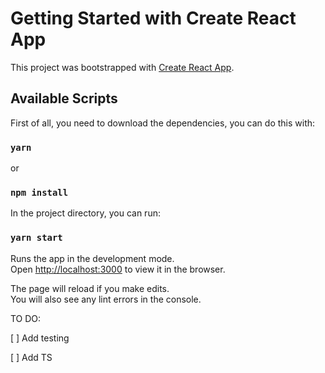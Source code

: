 # Getting Started with Create React App

This project was bootstrapped with [Create React App](https://github.com/facebook/create-react-app).

## Available Scripts

First of all, you need to download the dependencies, you can do this with:

### `yarn` 
or 
### `npm install`



In the project directory, you can run:

### `yarn start`

Runs the app in the development mode.\
Open [http://localhost:3000](http://localhost:3000) to view it in the browser.

The page will reload if you make edits.\
You will also see any lint errors in the console.

TO DO:

[ ] Add testing

[ ] Add TS
